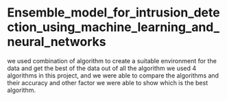# Ensemble_model_for_intrusion_detection_using_machine_learning_and_neural_networks
we used combination of algorithm to create a suitable environment for the data and get the best of the data out of all the algorithm we used 4 algorithms in this project, and we were able to compare the algorithms and their accuracy and other factor we were able to show which is the best algorithm.
